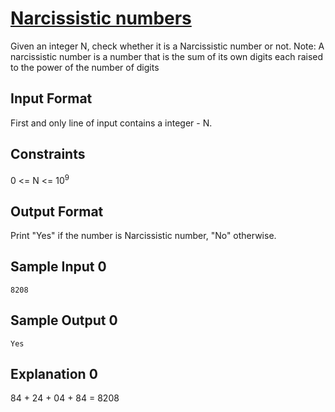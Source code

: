 # [Narcissistic numbers](https://www.hackerrank.com/contests/smart-interviews-basic/challenges/si-basic-narcissistic-numbers/problem)

Given an integer N, check whether it is a Narcissistic number or not.
Note: A narcissistic number is a number that is the sum of its own digits each raised to the power of the number of digits

## Input Format

First and only line of input contains a integer - N.

## Constraints

0 <= N <= 10<sup>9</sup>

## Output Format

Print "Yes" if the number is Narcissistic number, "No" otherwise.

## Sample Input 0
```
8208
```
## Sample Output 0
```
Yes
```
## Explanation 0

84 + 24 + 04 + 84 = 8208